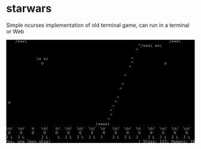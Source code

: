 # starwars
Simple ncurses implementation of old terminal game, can run in a terminal or Web

![Starwars screenshot](https://github.com/kign/starwars/blob/master/etc/Starwars-80x24.png?raw=true "Starwars screenshot" )
